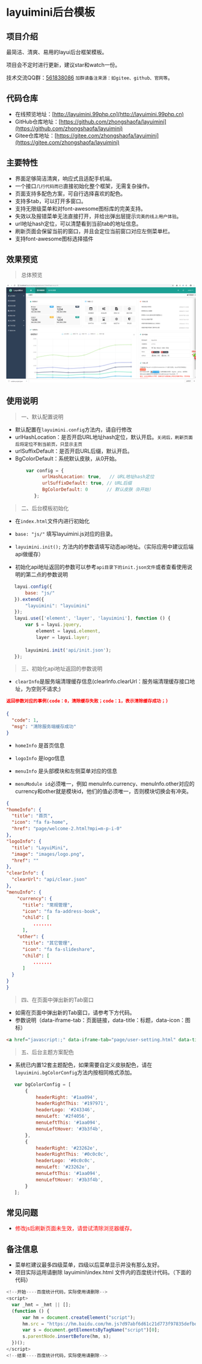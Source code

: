 layuimini后台模板
===============
## 项目介绍
最简洁、清爽、易用的layui后台框架模板。

项目会不定时进行更新，建议star和watch一份。

技术交流QQ群：[561838086](https://jq.qq.com/?_wv=1027&k=5JRGVfe) `加群请备注来源：如gitee、github、官网等`。

## 代码仓库
 * 在线预览地址：[http://layuimini.99php.cn](http://layuimini.99php.cn)
 * GitHub仓库地址：[https://github.com/zhongshaofa/layuimini](https://github.com/zhongshaofa/layuimini)
 * Gitee仓库地址：[https://gitee.com/zhongshaofa/layuimini](https://gitee.com/zhongshaofa/layuimini)

## 主要特性
* 界面足够简洁清爽，响应式且适配手机端。
* 一个接口`几行代码而已`直接初始化整个框架，无需复杂操作。
* 页面支持多配色方案，可自行选择喜欢的配色。
* 支持多tab，可以打开多窗口。
* 支持无限级菜单和对font-awesome图标库的完美支持。
* 失效以及报错菜单无法直接打开，并给出弹出层提示`完美的线上用户体验`。
* url地址hash定位，可以清楚看到当前tab的地址信息。
* 刷新页面会保留当前的窗口，并且会定位当前窗口对应左侧菜单栏。
* 支持font-awesome图标选择插件


## 效果预览
> 总体预览

![Image text](./images/home.png)

## 使用说明

 > 一、默认配置说明
 
* 默认配置在`layuimini.config`方法内，请自行修改
* urlHashLocation：是否开启URL地址hash定位，默认开启。`关闭后，刷新页面后将定位不到当前页，只显示主页`
* urlSuffixDefault：是否开启URL后缀，默认开启。
* BgColorDefault：系统默认皮肤，从0开始。
   ``` js
       var config = {
             urlHashLocation: true,   // URL地址hash定位
             urlSuffixDefault: true, // URL后缀
             BgColorDefault: 0       // 默认皮肤（0开始）
          };
    ```

> 二、后台模板初始化

 * 在`index.html`文件内进行初始化

 * `base: "js/"`  填写layuimini.js对应的目录。

 * `layuimini.init();` 方法内的参数请填写动态api地址。（实际应用中建议后端api做缓存）

 * 初始化api地址返回的参数可以参考`api目录下的init.json文件`或者查看使用说明的第二点的参数说明

 ``` js
    layui.config({
        base: "js/"
    }).extend({
        "layuimini": "layuimini"
    });
    layui.use(['element', 'layer', 'layuimini'], function () {
        var $ = layui.jquery,
            element = layui.element,
            layer = layui.layer;

        layuimini.init('api/init.json');
    });
 ```
 
 > 三、初始化api地址返回的参数说明
 
 * `clearInfo`是服务端清理缓存信息(clearInfo.clearUrl：服务端清理缓存接口地址，为空则不请求;)
 
  ``` json
  返回参数对应的事例(code：0，清除缓存失败；code：1，表示清除缓存成功；)
  
  {
    "code": 1,
    "msg": "清除服务端缓存成功"
  }
   ```
 
 * `homeInfo` 是首页信息
 
 * `logoInfo` 是logo信息
 
 * `menuInfo` 是头部模块和左侧菜单对应的信息
 
 * `menuModule id`必须唯一，例如 menuInfo.currency、menuInfo.other对应的currency和other就是模块id，他们的值必须唯一，否则模块切换会有冲突。
 
  ``` json
{
  "homeInfo": {
    "title": "首页",
    "icon": "fa fa-home",
    "href": "page/welcome-2.html?mpi=m-p-i-0"
  },
  "logoInfo": {
    "title": "LayuiMini",
    "image": "images/logo.png",
    "href": ""
  },
  "clearInfo": {
    "clearUrl": "api/clear.json"
  },
  "menuInfo": {
      "currency": {
        "title": "常规管理",
        "icon": "fa fa-address-book",
        "child": [
            .......
        ],
      "other": {
        "title": "其它管理",
        "icon": "fa fa-slideshare",
        "child": [
            .......
        ]
    }
  }
}
  ```
  
> 四、在页面中弹出新的Tab窗口
   
  * 如需在页面中弹出新的Tab窗口，请参考下方代码。
  * 参数说明（data-iframe-tab：页面链接，data-title：标题，data-icon：图标）
``` html
<a href="javascript:;" data-iframe-tab="page/user-setting.html" data-title="基本资料" data-icon="fa fa-gears">基本资料</a>
 ```
  
  > 五、后台主题方案配色
  
 * 系统已内置12套主题配色，如果需要自定义皮肤配色，请在`layuimini.bgColorConfig`方法内按相同格式添加。
 ``` js
    var bgColorConfig = [
        {
            headerRight: '#1aa094',
            headerRightThis: '#197971',
            headerLogo: '#243346',
            menuLeft: '#2f4056',
            menuLeftThis: '#1aa094',
            menuLeftHover: '#3b3f4b',
        },
        {
            headerRight: '#23262e',
            headerRightThis: '#0c0c0c',
            headerLogo: '#0c0c0c',
            menuLeft: '#23262e',
            menuLeftThis: '#1aa094',
            menuLeftHover: '#3b3f4b',
        }
    ];
  ```
 
  ## 常见问题
  * <font color=red>修改js后刷新页面未生效，请尝试清除浏览器缓存。</font>
  
  ## 备注信息
  * 菜单栏建议最多四级菜单，四级以后菜单显示并没有那么友好。
  * 项目实际运用请删除 layuimini\index.html 文件内的百度统计代码。（下面的代码）
  
  ``` js
<!--开始----百度统计代码，实际使用请删除-->
<script>
    var _hmt = _hmt || [];
    (function () {
        var hm = document.createElement("script");
        hm.src = "https://hm.baidu.com/hm.js?d97abf6d61c21d773f97835defbdef4e";
        var s = document.getElementsByTagName("script")[0];
        s.parentNode.insertBefore(hm, s);
    })();
</script>
<!--结束----百度统计代码，实际使用请删除-->
   ```
 
   